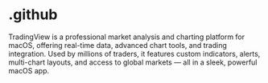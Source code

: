 # .github
TradingView is a professional market analysis and charting platform for macOS, offering real-time data, advanced chart tools, and trading integration. Used by millions of traders, it features custom indicators, alerts, multi-chart layouts, and access to global markets — all in a sleek, powerful macOS app.

